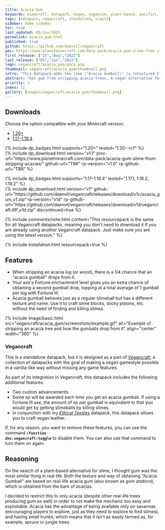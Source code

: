 ```yaml
---
title: Acacia Gum
keywords: minecraft, datapack, vegan, veganism, plant-based, pacifist, slime
tags: [datapack, vegancraft, standalone, simple]
sidebar: home_sidebar
toc: true
last_updated: 05/Jun/2023
permalink: acacia_gum.html
published: true
github: https://github.com/daenvil/vegancraft
pmc: https://www.planetminecraft.com/data-pack/acacia-gum-slime-from-stripping-acacias/
first_release: ["25","Aug","2022"]
last_release: ["05","Jun","2023"]
logo: vegancraft/acacia_gum/pack.png
thumbnail: vegancraft/acacia_gum/thumbnail.png
intro: "This datapack adds the item \"Acacia Gumball\" (a retextured Slimeball), which is obtained by stripping acacia logs."
abstract: "Get gum from stripping acacia trees. A vegan alternative for slime."
priority: 3
index: 11
gallery: [images/vegancraft/acacia_gum/thumbnail.png]
---
```


## Downloads
Choose the option compatible with your Minecraft version:

<ul id="profileTabs" class="nav nav-tabs">
    <li class="active"><a href="#current" data-toggle="tab">1.20+</a></li>
    <li><a href="#legacy" data-toggle="tab">1.17–1.19.4</a></li>
</ul>

<div class="tab-content">
    <div role="tabpanel" class="tab-pane active" id="current">
        <p>
            {% include dp_badges.html supports="1.20+" tested="1.20--rc1" %}
            <br/>
            {% include dp_download.html version="v1.1" pmc-url="https://www.planetminecraft.com/data-pack/acacia-gum-slime-from-stripping-acacias/" github-url="TBR" rp-version="v1.0" rp-github-url="TBR" %}
        </p>
    </div>
    <div role="tabpanel" class="tab-pane" id="legacy">
        <p>
            {% include dp_badges.html supports="1.17–1.19.4" tested="1.17.1, 1.18.2, 1.19.2" %}
            <br/>
            {% include dp_download.html version="v1" github-url="https://github.com/daenvil/vegancraft/releases/download/v1c/acacia_gum_v1.zip" rp-version="v1d" rp-github-url="https://github.com/daenvil/vegancraft/releases/download/v1d/vegancraft-RP_v1d.zip" discontinued=true %}
        </p>
    </div>
</div>

{% include comments/note.html content="This resourcepack is the same for all Vegancraft datapacks, meaning you don't need to download it if you are already using another Vegancraft datapack. Just make sure you are using the latest version." %}

{% include installation.html resourcepack=true %}

## Features

- When stripping an acacia log (or wood), there is a 1/4 chance that an "acacia gumball" drops from it.
- Your axe's Fortune enchantment level gives you an extra chance of obtaining a second gumball drop, topping at a total average of 1 gumball per log with Fortune III.
- Acacia gumball behaves just as a regular slimeball but has a different texture and name. Use it to craft slime blocks, sticky pistons, etc. without the need of finding and killing slimes.

{% include image/basic.html src="vegancraft/acacia_gum/screenshots/example.gif" alt="Example of stripping an acacia tree and how the gumballs drop from it" align="center" width="360" %}

### Vegancraft

This is a standalone datapack, but it is designed as a part of [Vegancraft](vegancraft.html), a collection of datapacks with the goal of making a vegan gamestyle possible in a vanilla-like way without missing any game features.

As part of its integration in Vegancraft, this datapack includes the following additional features:
- Two custom advancements.
- Some xp will be awarded each time you get an acacia gumball. If using a Fortune III axe, the amount of xp per gumball is equivalent to that you would get by getting slimeballs by killing slimes.
- In conjunction with my *[Ethical Textiles](ethical_textiles.html)* datapack, this datapack allows you to craft vegan leather.

If, for any reason, you want to remove these features, you can use the command **<code>/function dnv.vegancraft:toggle</code>** to disable them. You can also use that command to turn them on again.

## Reasoning

On the search of a plant-based alternative for slime, I thought gum was the most similar thing in real life. Both the texture and way of obtaining "Acacia Gumball" are based on real-life acacia gum (also known as *gum arabica*), which is obtained from the bark of acacias.

I decided to restrict this to only acacia (despite other real-life trees producing gum as well) in order to not make the mechanic too easy and exploitable. Acacia has the advantage of being available only on savannas (encouraging players to explore, just as they need to explore to find slimes), and having small trunks, which means that it isn't as easily farmed as, for example, spruce or jungle trees.
